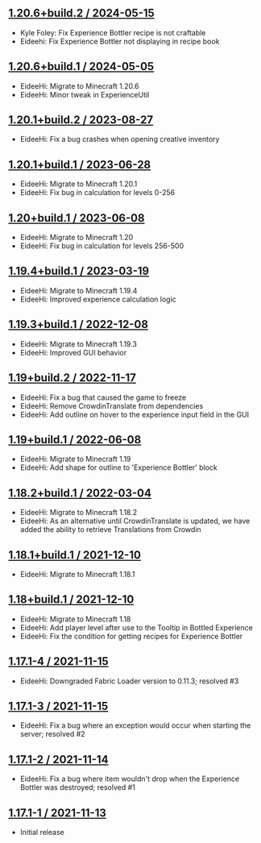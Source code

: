 ## [1.20.6+build.2 / 2024-05-15](#1.20.6+build.2)
* Kyle Foley: Fix Experience Bottler recipe is not craftable
* Eideehi: Fix Experience Bottler not displaying in recipe book

## [1.20.6+build.1 / 2024-05-05](#1.20.6+build.1)
* EideeHi: Migrate to Minecraft 1.20.6
* EideeHi: Minor tweak in ExperienceUtil

## [1.20.1+build.2 / 2023-08-27](#1.20.1+build.2)
* EideeHi: Fix a bug crashes when opening creative inventory

## [1.20.1+build.1 / 2023-06-28](#1.20.1+build.1)
* EideeHi: Migrate to Minecraft 1.20.1
* EideeHi: Fix bug in calculation for levels 0-256

## [1.20+build.1 / 2023-06-08](#1.20+build.1)
* EideeHi: Migrate to Minecraft 1.20
* EideeHi: Fix bug in calculation for levels 256-500

## [1.19.4+build.1 / 2023-03-19](#1.19.4+build.1)
* EideeHi: Migrate to Minecraft 1.19.4
* EideeHi: Improved experience calculation logic

## [1.19.3+build.1 / 2022-12-08](#1.19.3+build.1)
* EideeHi: Migrate to Minecraft 1.19.3
* EideeHi: Improved GUI behavior

## [1.19+build.2 / 2022-11-17](#1.19+build.2)
* EideeHi: Fix a bug that caused the game to freeze
* EideeHi: Remove CrowdinTranslate from dependencies
* EideeHi: Add outline on hover to the experience input field in the GUI

## [1.19+build.1 / 2022-06-08](#1.19+build.1)
* EideeHi: Migrate to Minecraft 1.19
* EideeHi: Add shape for outline to 'Experience Bottler' block

## [1.18.2+build.1 / 2022-03-04](#1.18.2+build.1)
* EideeHi: Migrate to Minecraft 1.18.2
* EideeHi: As an alternative until CrowdinTranslate is updated, we have added the ability to retrieve Translations from Crowdin

## [1.18.1+build.1 / 2021-12-10](#1.18.1+build.1)
* EideeHi: Migrate to Minecraft 1.18.1

## [1.18+build.1 / 2021-12-10](#1.18+build.1)
* EideeHi: Migrate to Minecraft 1.18
* EideeHi: Add player level after use to the Tooltip in Bottled Experience
* EideeHi: Fix the condition for getting recipes for Experience Bottler

## [1.17.1-4 / 2021-11-15](#1.17.1-4)
* EideeHi: Downgraded Fabric Loader version to 0.11.3; resolved #3

## [1.17.1-3 / 2021-11-15](#1.17.1-3)
* EideeHi: Fix a bug where an exception would occur when starting the server; resolved #2

## [1.17.1-2 / 2021-11-14](#1.17.1-2)
* EideeHi: Fix a bug where item wouldn't drop when the Experience Bottler was destroyed; resolved #1

## [1.17.1-1 / 2021-11-13](#1.17.1-1)
* Initial release
